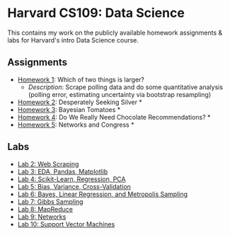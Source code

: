 # Harvard CS109: Data Science

This contains my work on the publicly available homework assignments & labs for Harvard's intro Data Science course.

## Assignments

* [Homework 1](HW/HW1.ipynb): Which of two things is larger?
    * *Description*: Scrape polling data and do some quantitative analysis (polling error, estimating uncertainty via bootstrap resampling)
* [Homework 2](HW/HW2.ipynb): Desperately Seeking Silver
    * 
* [Homework 3](HW/HW3.ipynb): Bayesian Tomatoes
    * 
* [Homework 4](HW/HW4.ipynb): Do We Really Need Chocolate Recommendations?
    * 
* [Homework 5](HW/HW5.ipynb): Networks and Congress
    * 

## Labs

* [Lab 2: Web Scraping](/labs/lab2/README.md)
* [Lab 3: EDA, Pandas, Matplotlib](/labs/lab3/lab3full.ipynb)
* [Lab 4: Scikit-Learn, Regression, PCA](/labs/lab4/Lab4full.ipynb)
* [Lab 5: Bias, Variance, Cross-Validation](/labs/lab5/Lab5.ipynb)
* [Lab 6: Bayes, Linear Regression, and Metropolis Sampling](/labs/lab6/BayesLinear.ipynb)
* [Lab 7: Gibbs Sampling](/labs/lab7/GibbsSampler.ipynb)
* [Lab 8: MapReduce](/labs/lab8/lab8_mapreduce.ipynb)
* [Lab 9: Networks](/labs/lab9/lab_9.ipynb)
* [Lab 10: Support Vector Machines](/labs/lab10/Lab_10.ipynb)